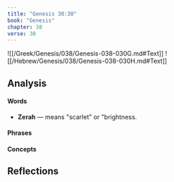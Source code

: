 ```yaml
---
title: "Genesis 38:30"
book: "Genesis"
chapter: 38
verse: 30
---
```

![[/Greek/Genesis/038/Genesis-038-030G.md#Text]]
![[/Hebrew/Genesis/038/Genesis-038-030H.md#Text]]

## Analysis

#### Words
- **Zerah** — means "scarlet" or "brightness.

#### Phrases

#### Concepts

## Reflections

